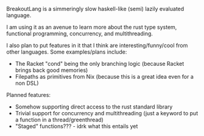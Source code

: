 BreakoutLang is a simmeringly slow haskell-like (semi) lazily evaluated language.

I am using it as an avenue to learn more about the rust type system, functional programming, concurrency, and multithreading.

I also plan to put features in it that I think are interesting/funny/cool from other languages. Some examples/plans include:

- The Racket "cond" being the only branching logic (because Racket brings back good memories)
- Filepaths as primitives from Nix (because this is a great idea even for a non DSL)

Planned features:

- Somehow supporting direct access to the rust standard library
- Trivial support for concurrency and multithreading (just a keyword to put a function in a thread/greenthread)
- "Staged" functions??? - idrk what this entails yet
